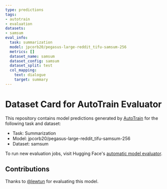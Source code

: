 ```yaml
---
type: predictions
tags:
- autotrain
- evaluation
datasets:
- samsum
eval_info:
  task: summarization
  model: jpcorb20/pegasus-large-reddit_tifu-samsum-256
  metrics: []
  dataset_name: samsum
  dataset_config: samsum
  dataset_split: test
  col_mapping:
    text: dialogue
    target: summary
---
```

# Dataset Card for AutoTrain Evaluator

This repository contains model predictions generated by [AutoTrain](https://huggingface.co/autotrain) for the following task and dataset:

* Task: Summarization
* Model: jpcorb20/pegasus-large-reddit_tifu-samsum-256
* Dataset: samsum

To run new evaluation jobs, visit Hugging Face's [automatic model evaluator](https://huggingface.co/spaces/autoevaluate/model-evaluator).

## Contributions

Thanks to [@lewtun](https://huggingface.co/lewtun) for evaluating this model.